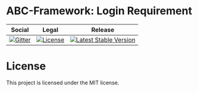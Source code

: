 # ABC-Framework: Login Requirement

<table>
<thead>
<tr>
<th>Social</th>
<th>Legal</th>
<th>Release</th>
</tr>
</thead>
<tbody>
<tr>
<td>
<a href="https://gitter.im/SetBased/php-abc?utm_source=badge&utm_medium=badge&utm_campaign=pr-badge"><img src="https://badges.gitter.im/SetBased/php-abc.svg" alt="Gitter"/></a>
</td>
<td>
<a href="https://packagist.org/packages/setbased/abc-login-requirement"><img src="https://poser.pugx.org/setbased/abc-login-requirement/license" alt="License"/></a>
</td>
<td>
<a href="https://packagist.org/packages/setbased/abc-login-requirement"><img src="https://poser.pugx.org/setbased/abc-login-requirement/v/stable" alt="Latest Stable Version"/></a>
</td>
</tr>
</tbody>
</table>


#  License

This project is licensed under the MIT license.

